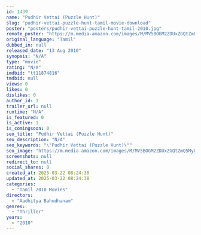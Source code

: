 ```yaml
---
id: 1439
name: "Pudhir Vettai (Puzzle Hunt)"
slug: "pudhir-vettai-puzzle-hunt-tamil-movie-download"
poster: "posters/pudhir-vettai-puzzle-hunt-tamil-2010.jpg"
remote_poster: "https://m.media-amazon.com/images/M/MV5BOGM2ZDUxZGQtZmQ5My00Y2ZkLWJkMmUtYmE2MGE1NTM1ZTBhXkEyXkFqcGdeQXVyMjcwMTA2Mzg@._V1_SX300.jpg"
original_language: "Tamil"
dubbed_in: null
released_date: "13 Aug 2010"
synopsis: "N/A"
type: "movie"
rating: "N/A"
imdbid: "tt11874816"
tmdbid: null
views: 0
likes: 0
dislikes: 0
author_id: 1
trailer_url: null
runtime: "N/A"
is_featured: 0
is_active: 1
is_comingsoon: 0
seo_title: "Pudhir Vettai (Puzzle Hunt)"
seo_description: "N/A"
seo_keywords: "\"Pudhir Vettai (Puzzle Hunt)\""
seo_image: "https://m.media-amazon.com/images/M/MV5BOGM2ZDUxZGQtZmQ5My00Y2ZkLWJkMmUtYmE2MGE1NTM1ZTBhXkEyXkFqcGdeQXVyMjcwMTA2Mzg@._V1_SX300.jpg"
screenshots: null
redirect_to: null
social_shares: 0
created_at: 2025-03-22 08:24:38
updated_at: 2025-03-22 08:24:38
categories:
  - "Tamil 2010 Movies"
directors:
  - "Aadhitya Bahudhanam"
genres:
  - "Thriller"
years:
  - "2010"
---
```

